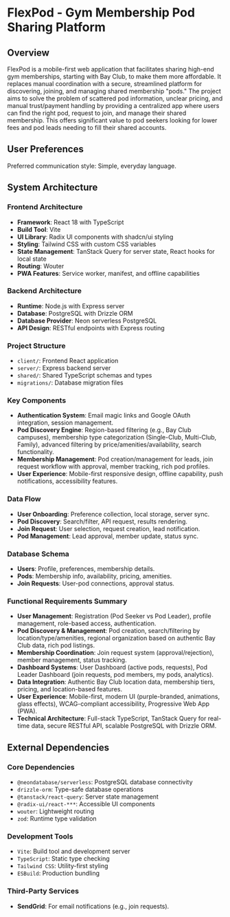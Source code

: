# FlexPod - Gym Membership Pod Sharing Platform

## Overview
FlexPod is a mobile-first web application that facilitates sharing high-end gym memberships, starting with Bay Club, to make them more affordable. It replaces manual coordination with a secure, streamlined platform for discovering, joining, and managing shared membership "pods." The project aims to solve the problem of scattered pod information, unclear pricing, and manual trust/payment handling by providing a centralized app where users can find the right pod, request to join, and manage their shared membership. This offers significant value to pod seekers looking for lower fees and pod leads needing to fill their shared accounts.

## User Preferences
Preferred communication style: Simple, everyday language.

## System Architecture

### Frontend Architecture
- **Framework**: React 18 with TypeScript
- **Build Tool**: Vite
- **UI Library**: Radix UI components with shadcn/ui styling
- **Styling**: Tailwind CSS with custom CSS variables
- **State Management**: TanStack Query for server state, React hooks for local state
- **Routing**: Wouter
- **PWA Features**: Service worker, manifest, and offline capabilities

### Backend Architecture
- **Runtime**: Node.js with Express server
- **Database**: PostgreSQL with Drizzle ORM
- **Database Provider**: Neon serverless PostgreSQL
- **API Design**: RESTful endpoints with Express routing

### Project Structure
- `client/`: Frontend React application
- `server/`: Express backend server
- `shared/`: Shared TypeScript schemas and types
- `migrations/`: Database migration files

### Key Components
- **Authentication System**: Email magic links and Google OAuth integration, session management.
- **Pod Discovery Engine**: Region-based filtering (e.g., Bay Club campuses), membership type categorization (Single-Club, Multi-Club, Family), advanced filtering by price/amenities/availability, search functionality.
- **Membership Management**: Pod creation/management for leads, join request workflow with approval, member tracking, rich pod profiles.
- **User Experience**: Mobile-first responsive design, offline capability, push notifications, accessibility features.

### Data Flow
- **User Onboarding**: Preference collection, local storage, server sync.
- **Pod Discovery**: Search/filter, API request, results rendering.
- **Join Request**: User selection, request creation, lead notification.
- **Pod Management**: Lead approval, member update, status sync.

### Database Schema
- **Users**: Profile, preferences, membership details.
- **Pods**: Membership info, availability, pricing, amenities.
- **Join Requests**: User-pod connections, approval status.

### Functional Requirements Summary
- **User Management**: Registration (Pod Seeker vs Pod Leader), profile management, role-based access, authentication.
- **Pod Discovery & Management**: Pod creation, search/filtering by location/type/amenities, regional organization based on authentic Bay Club data, rich pod listings.
- **Membership Coordination**: Join request system (approval/rejection), member management, status tracking.
- **Dashboard Systems**: User Dashboard (active pods, requests), Pod Leader Dashboard (join requests, pod members, my pods, analytics).
- **Data Integration**: Authentic Bay Club location data, membership tiers, pricing, and location-based features.
- **User Experience**: Mobile-first, modern UI (purple-branded, animations, glass effects), WCAG-compliant accessibility, Progressive Web App (PWA).
- **Technical Architecture**: Full-stack TypeScript, TanStack Query for real-time data, secure RESTful API, scalable PostgreSQL with Drizzle ORM.

## External Dependencies

### Core Dependencies
- `@neondatabase/serverless`: PostgreSQL database connectivity
- `drizzle-orm`: Type-safe database operations
- `@tanstack/react-query`: Server state management
- `@radix-ui/react-***`: Accessible UI components
- `wouter`: Lightweight routing
- `zod`: Runtime type validation

### Development Tools
- `Vite`: Build tool and development server
- `TypeScript`: Static type checking
- `Tailwind CSS`: Utility-first styling
- `ESBuild`: Production bundling

### Third-Party Services
- **SendGrid**: For email notifications (e.g., join requests).